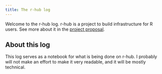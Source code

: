 ```yaml
---
title: The r-hub log
---
```

Welcome to the r-hub log. r-hub is a project to build infrastructure
for R users. See more about it in the
[project proposal](https://github.com/r-hub/proposal).

## About this log

This log serves as a notebook for what is being done on r-hub.
I probably will not make an effort to make it very readable, and it will
be mostly technical.
